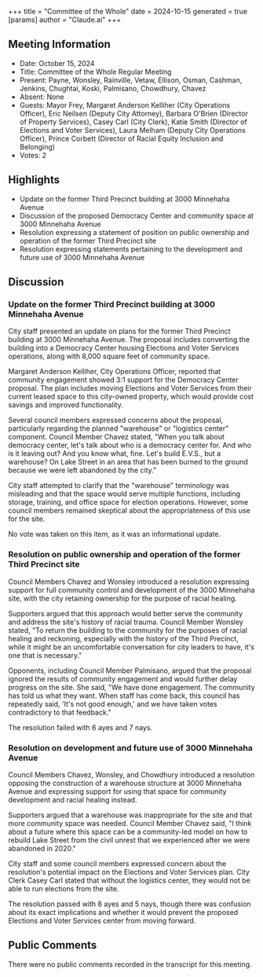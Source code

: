 +++
title = "Committee of the Whole"
date = 2024-10-15
 generated = true
[params]
  author = "Claude.ai"
+++

## Meeting Information

- Date: October 15, 2024
- Title: Committee of the Whole Regular Meeting
- Present: Payne, Wonsley, Rainville, Vetaw, Ellison, Osman, Cashman, Jenkins, Chughtai, Koski, Palmisano, Chowdhury, Chavez
- Absent: None
- Guests: Mayor Frey, Margaret Anderson Kelliher (City Operations Officer), Eric Neilsen (Deputy City Attorney), Barbara O'Brien (Director of Property Services), Casey Carl (City Clerk), Katie Smith (Director of Elections and Voter Services), Laura Melham (Deputy City Operations Officer), Prince Corbett (Director of Racial Equity Inclusion and Belonging)
- Votes: 2

## Highlights

- Update on the former Third Precinct building at 3000 Minnehaha Avenue
- Discussion of the proposed Democracy Center and community space at 3000 Minnehaha Avenue
- Resolution expressing a statement of position on public ownership and operation of the former Third Precinct site
- Resolution expressing statements pertaining to the development and future use of 3000 Minnehaha Avenue

## Discussion

### Update on the former Third Precinct building at 3000 Minnehaha Avenue

City staff presented an update on plans for the former Third Precinct building at 3000 Minnehaha Avenue. The proposal includes converting the building into a Democracy Center housing Elections and Voter Services operations, along with 8,000 square feet of community space. 

Margaret Anderson Kelliher, City Operations Officer, reported that community engagement showed 3:1 support for the Democracy Center proposal. The plan includes moving Elections and Voter Services from their current leased space to this city-owned property, which would provide cost savings and improved functionality.

Several council members expressed concerns about the proposal, particularly regarding the planned "warehouse" or "logistics center" component. Council Member Chavez stated, "When you talk about democracy center, let's talk about who is a democracy center for. And who is it leaving out? And you know what, fine. Let's build E.V.S., but a warehouse? On Lake Street in an area that has been burned to the ground because we were left abandoned by the city."

City staff attempted to clarify that the "warehouse" terminology was misleading and that the space would serve multiple functions, including storage, training, and office space for election operations. However, some council members remained skeptical about the appropriateness of this use for the site.

No vote was taken on this item, as it was an informational update.

### Resolution on public ownership and operation of the former Third Precinct site

Council Members Chavez and Wonsley introduced a resolution expressing support for full community control and development of the 3000 Minnehaha site, with the city retaining ownership for the purpose of racial healing. 

Supporters argued that this approach would better serve the community and address the site's history of racial trauma. Council Member Wonsley stated, "To return the building to the community for the purposes of racial healing and reckoning, especially with the history of the Third Precinct, while it might be an uncomfortable conversation for city leaders to have, it's one that is necessary."

Opponents, including Council Member Palmisano, argued that the proposal ignored the results of community engagement and would further delay progress on the site. She said, "We have done engagement. The community has told us what they want. When staff has come back, this council has repeatedly said, 'It's not good enough,' and we have taken votes contradictory to that feedback."

The resolution failed with 6 ayes and 7 nays.

### Resolution on development and future use of 3000 Minnehaha Avenue

Council Members Chavez, Wonsley, and Chowdhury introduced a resolution opposing the construction of a warehouse structure at 3000 Minnehaha Avenue and expressing support for using that space for community development and racial healing instead.

Supporters argued that a warehouse was inappropriate for the site and that more community space was needed. Council Member Chavez said, "I think about a future where this space can be a community-led model on how to rebuild Lake Street from the civil unrest that we experienced after we were abandoned in 2020."

City staff and some council members expressed concern about the resolution's potential impact on the Elections and Voter Services plan. City Clerk Casey Carl stated that without the logistics center, they would not be able to run elections from the site.

The resolution passed with 8 ayes and 5 nays, though there was confusion about its exact implications and whether it would prevent the proposed Elections and Voter Services center from moving forward.

## Public Comments

There were no public comments recorded in the transcript for this meeting.
